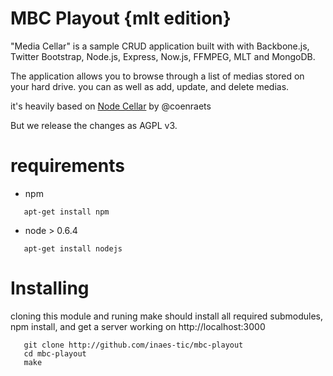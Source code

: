 # MBC Playout {mlt edition} #

"Media Cellar" is a sample CRUD application built with with Backbone.js,
Twitter Bootstrap, Node.js, Express, Now.js, FFMPEG, MLT and MongoDB.

The application allows you to browse through a list of medias stored on your
hard drive. you can as well as add, update, and delete medias.

it's heavily based on [Node Cellar](http://nodecellar.coenraets.org) by @coenraets

But we release the changes as AGPL v3.

# requirements #

+ npm
```shell
   apt-get install npm  
```
+ node > 0.6.4
```shell
   apt-get install nodejs
```
# Installing #

cloning this module and runing make should install all required submodules,
npm install, and get a server working on http://localhost:3000

```shell
   git clone http://github.com/inaes-tic/mbc-playout
   cd mbc-playout
   make
```
